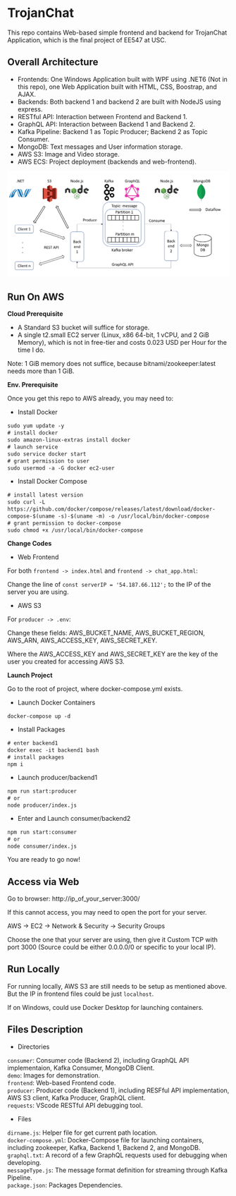# TrojanChat
This repo contains Web-based simple frontend and backend for TrojanChat Application, which is the final project of EE547 at USC.

## Overall Architecture

- Frontends: One Windows Application built with WPF using .NET6 (Not in this repo), one Web Application built with HTML, CSS, Boostrap, and AJAX.
- Backends: Both backend 1 and backend 2 are built with NodeJS using express.
- RESTful API: Interaction between Frontend and Backend 1.
- GraphQL API: Interaction between Backend 1 and Backend 2.
- Kafka Pipeline: Backend 1 as Topic Producer; Backend 2 as Topic Consumer.
- MongoDB: Text messages and User information storage.
- AWS S3: Image and Video storage.
- AWS ECS: Project deployment (backends and web-frontend).

<img src="demo/architecture.png">

## Run On AWS

**Cloud Prerequisite**

- A Standard S3 bucket will suffice for storage.
- A single t2.small EC2 server (Linux, x86 64-bit, 1 vCPU, and 2 GiB Memory), which is not in free-tier and costs 0.023 USD per Hour for the time I do.

Note: 1 GiB memory does not suffice, because bitnami/zookeeper:latest needs more than 1 GiB.

**Env. Prerequisite**

Once you get this repo to AWS already, you may need to:

- Install Docker
```
sudo yum update -y
# install docker
sudo amazon-linux-extras install docker
# launch service
sudo service docker start
# grant permission to user
sudo usermod -a -G docker ec2-user
```

- Install Docker Compose
```
# install latest version
sudo curl -L https://github.com/docker/compose/releases/latest/download/docker-compose-$(uname -s)-$(uname -m) -o /usr/local/bin/docker-compose
# grant permission to docker-compose
sudo chmod +x /usr/local/bin/docker-compose
```

**Change Codes**

- Web Frontend

For both `frontend -> index.html` and `frontend -> chat_app.html`:

Change the line of `const serverIP = '54.187.66.112';` to the IP of the server you are using.

- AWS S3

For `producer -> .env`:

Change these fields: AWS_BUCKET_NAME, AWS_BUCKET_REGION, AWS_ARN, AWS_ACCESS_KEY, AWS_SECRET_KEY.

Where the AWS_ACCESS_KEY and AWS_SECRET_KEY are the key of the user you created for accessing AWS S3.


**Launch Project**

Go to the root of project, where docker-compose.yml exists.

- Launch Docker Containers

```
docker-compose up -d
```

- Install Packages

```
# enter backend1
docker exec -it backend1 bash
# install packages
npm i
```

- Launch producer/backend1

```
npm run start:producer
# or
node producer/index.js
```

- Enter and Launch consumer/backend2

```
npm run start:consumer
# or
node consumer/index.js
```

You are ready to go now!

## Access via Web

Go to browser: http://ip_of_your_server:3000/

If this cannot access, you may need to open the port for your server.

AWS -> EC2 -> Network & Security -> Security Groups

Choose the one that your server are using, then give it Custom TCP with port 3000 (Source could be either 0.0.0.0/0 or specific to your local IP).

## Run Locally

For running locally, AWS S3 are still needs to be setup as mentioned above. But the IP in frontend files could be just `localhost`.

If on Windows, could use Docker Desktop for launching containers.

## Files Description

- Directories

`consumer`: Consumer code (Backend 2), including GraphQL API implementaion, Kafka Consumer, MongoDB Client.<br>
`demo`: Images for demonstration.<br>
`frontend`: Web-based Frontend code.<br>
`producer`: Producer code (Backend 1), including RESFful API implementation, AWS S3 client, Kafka Producer, GraphQL client.<br>
`requests`: VScode RESTful API debugging tool.

- Files

`dirname.js`: Helper file for get current path location.<br>
`docker-compose.yml`: Docker-Compose file for launching containers, including zookeeper, Kafka, Backend 1, Backend 2, and MongoDB.<br>
`graphql.txt`: A record of a few GraphQL requests used for debugging when developing.<br>
`messageType.js`: The message format definition for streaming through Kafka Pipeline.<br>
`package.json`: Packages Dependencies.
